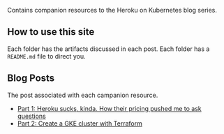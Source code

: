 Contains companion resources to the Heroku on Kubernetes blog series.

## How to use this site

Each folder has the artifacts discussed in each post. Each folder has a `README.md` file to direct you.

## Blog Posts

The post associated with each campanion resource.

- [Part 1: Heroku sucks, kinda. How their pricing pushed me to ask questions](https://www.stevennatera.com/heroku-sucks-kinda-how-their-pricing-pushed-me-to-ask-questions/)
- [Part 2: Create a GKE cluster with Terraform](https://www.stevennatera.com/build-your-own-heroku-with-kubernetes-part-2-create-a-gke-cluster-with-terraform/)
